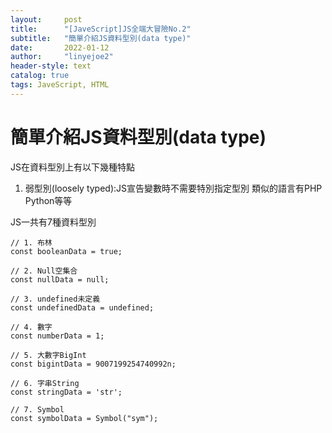 ```yaml
---
layout:     post
title:      "[JaveScript]JS全端大冒險No.2"
subtitle:   "簡單介紹JS資料型別(data type)"
date:       2022-01-12
author:     "linyejoe2"
header-style: text
catalog: true
tags: JaveScript, HTML
---
```


#  簡單介紹JS資料型別(data type)

JS在資料型別上有以下幾種特點
1. 弱型別(loosely typed):JS宣告變數時不需要特別指定型別 類似的語言有PHP Python等等
<!--more-->
JS一共有7種資料型別
```javascript=
// 1. 布林
const booleanData = true;

// 2. Null空集合
const nullData = null;

// 3. undefined未定義
const undefinedData = undefined;

// 4. 數字
const numberData = 1;

// 5. 大數字BigInt
const bigintData = 9007199254740992n;

// 6. 字串String
const stringData = 'str';

// 7. Symbol
const symbolData = Symbol("sym");
```